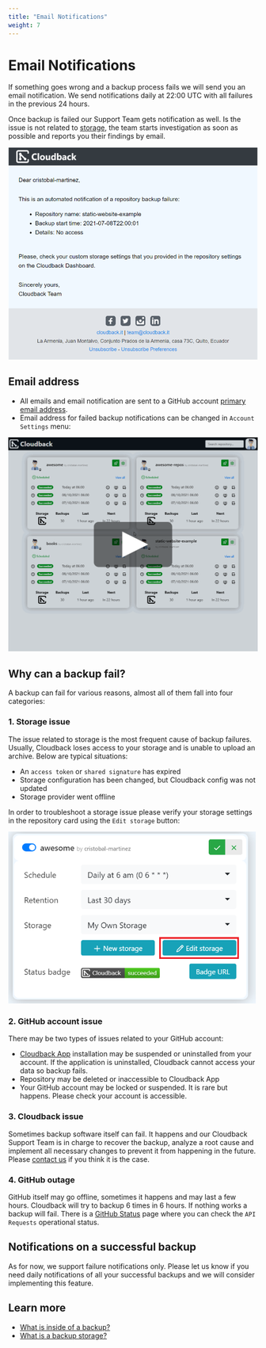 ```yaml
---
title: "Email Notifications"
weight: 7
---
```


# Email Notifications

If something goes wrong and a backup process fails we will send you an email notification. We send notifications daily at 22:00 UTC with all failures in the previous 24 hours. 

Once backup is failed our Support Team gets notification as well. Is the issue is not related to [storage](/features/email-notifications/#1-storage-issue), the team starts investigation as soon as possible and reports you their findings by email.

<img src="/static/features/email-failure-notification.png" alt="Email notification"/>

## Email address 

* All emails and email notification are sent to a GitHub account [primary email address](https://docs.github.com/en/account-and-profile/setting-up-and-managing-your-github-user-account/managing-email-preferences/changing-your-primary-email-address). 
* Email address for failed backup notifications can be changed in `Account Settings` menu:

<p align="center">
  <img src="/static/features/email-override.png" data-alt="/static/features/email-override.gif"
       alt="Change Failed Backups Notifications Email" onclick="swapGif(this)" style="cursor: pointer;"/>
</p>

## Why can a backup fail?

A backup can fail for various reasons, almost all of them fall into four categories: 

### 1. Storage issue

The issue related to storage is the most frequent cause of backup failures. Usually, Cloudback loses access to your storage and is unable to upload an archive. Below are typical situations:
- An `access token` or `shared signature` has expired
- Storage configuration has been changed, but Cloudback config was not updated
- Storage provider went offline

In order to troubleshoot a storage issue please verify your storage settings in the repository card using the `Edit storage` button:

<img src="/static/features/edit-storage.png" alt="Edit storage" width=500/>

### 2. GitHub account issue

There may be two types of issues related to your GitHub account:
- [Cloudback App](github.com/apps/cloudback) installation may be suspended or uninstalled from your account. If the application is uninstalled, Cloudback cannot access your data so backup fails.
- Repository may be deleted or inaccessible to Cloudback App
- Your GitHub account may be locked or suspended. It is rare but happens. Please check your account is accessible.

### 3. Cloudback issue 

Sometimes backup software itself can fail. It happens and our Cloudback Support Team is in charge to recover the backup, analyze a root cause and implement all necessary changes to prevent it from happening in the future. Please [contact us](/contact-us) if you think it is the case.

### 4. GitHub outage

GitHub itself may go offline, sometimes it happens and may last a few hours. Cloudback will try to backup 6 times in 6 hours. If nothing works a backup will fail. There is a [GitHub Status](https://www.githubstatus.com/) page where you can check the `API Requests` operational status.


## Notifications on a successful backup

As for now, we support failure notifications only. Please let us know if you need daily notifications of all your successful backups and we will consider implementing this feature.

## Learn more

- [What is inside of a backup?](/features/metadata)
- [What is a backup storage?](/features/various-backup-storages)
